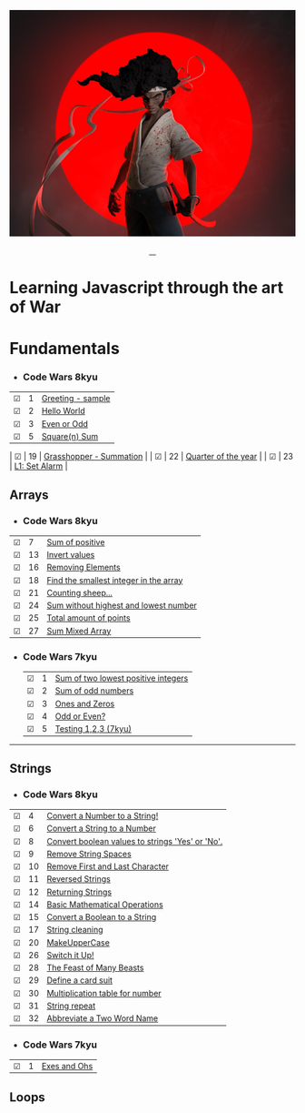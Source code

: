 ![Code Wars | Afro Samurai Style](img/afrosamurai.jpg)

<p align="center">
    <a href="https://github.com/rayanthoney" target="_blank" >
    <img height="35px" src="https://img.shields.io/badge/-C%20O%20D%20E-bb100c?style=plastic&for-the-badge&labelColor=black&logo=Apache&logoColor=b39700  " alt="">&nbsp;&nbsp;
    <img height="35px" src="https://img.shields.io/badge/-W%20A%20R%20S-074a2e?style=plastic&for-the-badge&labelColor=black&logo=ApacheKylin&logoColor=b39700  " alt="">
    </a>
</p>

# Learning Javascript through the art of War

# Fundamentals
- ### Code Wars 8kyu

|         |     |                                                                                                 |
| ------- | --- | ----------------------------------------------------------------------------------------------- |
| &#9745; | 1   | [Greeting - sample](functions/8Kyu/1-greeting.js)                                               |
| &#9745; | 2   | [Hello World](fundamentals/8Kyu/hello-world.js)                                                 |
| &#9745; | 3   | [Even or Odd](fundamentals/8Kyu/even-or-odd.js)                                                 |
| &#9745; | 5   | [Square(n) Sum](fundamentals/8Kyu/square-n-sum.js)                                              |

| &#9745; | 19  | [Grasshopper - Summation](fundamentals/8Kyu/grasshopper-summation.js)                           |
| &#9745; | 22  | [Quarter of the year](fundamentals/8Kyu/quarter-of-the-year.js)                                 |
| &#9745; | 23  | [L1: Set Alarm](fundamentals/8Kyu/set-alarm.js)                                                 |



<!-- | &#9745; | 00  | ["")                                                                                            |
| &#9745; | 00  | ["")                                                                                            | -->

## Arrays

- ### Code Wars 8kyu
|         |     |                                                                                                        |
| ------- | --- | ------------------------------------------------------------------------------------------------       |
| &#9745; | 7   | [Sum of positive](fundamentals/arrays/8kyu/sum-of-positive.md)                                         |
| &#9745; | 13  | [Invert values](fundamentals/arrays/8kyu/Invert-values.md)                                             |
| &#9745; | 16  | [Removing Elements](fundamentals/arrays/8kyu/removing-elements.md)                                     |
| &#9745; | 18  | [Find the smallest integer in the array](fundamentals/arrays/8kyu/find-smallest-integer-in-array.md)   |
| &#9745; | 21  | [Counting sheep...](fundamentals/arrays/8kyu/counting-sheep.md)                                 |
| &#9745; | 24  | [Sum without highest and lowest number](fundamentals/arrays/8kyu/sum-without-highest-lowest-number.md) |
| &#9745; | 25  | [Total amount of points](fundamentals/arrays/8kyu/total-amount-points.md)                              |
| &#9745; | 27  | [Sum Mixed Array](fundamentals/arrays/8kyu/sum-mixed-array.md)                                         |

- ### Code Wars 7kyu
  |         |     |                                                                                                |
  | ------- | --- | ---------------------------------------------------------------------------------------------- |
  | &#9745; | 1   | [Sum of two lowest positive integers](fundamentals/arrays/7Kyu/sum-two-lowest-positive-int.md) |
  | &#9745; | 2   | [Sum of odd numbers](fundamentals/arrays/7Kyu/sum-odd-numbers.md)                              |
  | &#9745; | 3   | [Ones and Zeros](fundamentals/arrays/7Kyu/ones-zeros.md)                                       |
  | &#9745; | 4   | [Odd or Even?](fundamentals/arrays/7Kyu/odd-or-even.md)                                        |
  | &#9745; | 5   | [Testing 1,2,3 (7kyu)](fundamentals/arrays/7Kyu/testing123.md)                                 |
***

## Strings
- ### Code Wars 8kyu
|         |     |                                                                                                               |
| ------- | --- | -------------------------------------------------------------------------------------------                   |
| &#9745; | 4   | [Convert a Number to a String!](fundamentals/strings/8kyu/convert-number-to-string.md)                        |
| &#9745; | 6   | [Convert a String to a Number](fundamentals/strings/8kyu/conv-string-to-num.md)                               |
| &#9745; | 8   | [Convert boolean values to strings 'Yes' or 'No'.](fundamentals/strings/8kyu/boolean-valuesTo-string.md)      |
| &#9745; | 9   | [Remove String Spaces](fundamentals/strings/8kyu/remove-string-spaces.md)                               |
| &#9745; | 10  | [Remove First and Last Character](fundamentals/strings/8kyu/remove-first-last-char.md)                  |
| &#9745; | 11  | [Reversed Strings](fundamentals/arrays/8kyu/reversed-strings.md)                                              |
| &#9745; | 12  | [Returning Strings](fundamentals/strings/8kyu/returning-strings.md)                                     |
| &#9745; | 14  | [Basic Mathematical Operations](fundamentals/strings/8kyu/basic-mathematical-operations.md)             |
| &#9745; | 15  | [Convert a Boolean to a String](fundamentals/strings/8kyu/boolean-to-string.md)                               |
| &#9745; | 17  | [String cleaning](fundamentals/strings/8kyu/string-cleaning.md)                                         |
| &#9745; | 20  | [MakeUpperCase](fundamentals/strings/8kyu/make-upper-case.md)                                           |
| &#9745; | 26  | [Switch it Up!](fundamentals/strings/8kyu/switch-it-up.md)                                                    |
| &#9745; | 28  | [The Feast of Many Beasts](fundamentals/8Kyu/feast-of-many-beasts.md)                                         |
| &#9745; | 29  | [Define a card suit](fundamentals/8Kyu/define-card-suit.md)                                                   |
| &#9745; | 30  | [Multiplication table for number](fundamentals/strings/8kyu/multiplication-table-number.md)                   |
| &#9745; | 31  | [String repeat](fundamentals/arrays/8kyu/string-repeat.md)                                                    |
| &#9745; | 32  | [Abbreviate a Two Word Name](fundamentals/strings/8kyu/basic-mathematical-operations.md)                      |

- ### Code Wars 7kyu

|         |     |                                                        |
| ------- | --- | ------------------------------------------------------ |
| &#9745; | 1   | [Exes and Ohs](fundamentals/strings/7kyu/exes-ohhs.md) |

## Loops

<!--
## Loops and Debugging
|     |       |          |
| --- | --- | -------- |
| &#9744; | 7 |[""](./loops/7-only-odds.js) |
| &#9744; | 8 |[""](./loops/8-crazy-caps.js) |
| &#9744; | 9 |[""](./loops/9-bacteria-time.js) |
| &#9744; | 10 |[""](./loops/10-exponentiate.js) |
| &#9744; | 11 |[""](./loops/11-my-slice.js) |
| &#9744; | 12 |[""](./loops/12-my-index-of.js) |
| &#9744; | 13 |[""](./loops/13-most-vowels.js) |

## Coercion and Truthiness
|     |       |          |
| --- | --- | -------- |
| &#9744; | 14 |[""](./coercion/14-how-equal.js) |
| &#9744; | 15 |[""](./coercion/15-is-truthy.js) |
| &#9744; | 16 |[""](./coercion/16-my-or-my-and.js) |
| &#9744; | 17 |[""](./coercion/17-only-one.js) |
| &#9744; | 18 |[""](./coercion/18-zero-dark-thirty.js) |

## Arrays
|     |       |          |
| --- | --- | -------- |
| &#9744; | 19 |[""](./arrays/19-odd-couple.js) |
| &#9744; | 20 |[""](./arrays/20-my-includes.js) |
| &#9744; | 21 |[""](./arrays/21-my-last-index-of.js) |
| &#9744; | 22 |[""](./arrays/22-my-reverse.js) |
| &#9744; | 23 |[""](./arrays/23-my-unshift.js) |
| &#9744; | 24 |[""](./arrays/24-even-and-odd.js) |
| &#9744; | 25 |[""](./arrays/25-array-flattener.js) |
| &#9744; | 26 |[""](./arrays/26-zoo-inventory.js) |
| &#9744; | 27 |[""](./arrays/27-make-grid.js) |
| &#9744; | 28 |[""](./arrays/28-remove-columns.js) |
| &#9744; | 29 |[""](./arrays/29-my-join.js) |
| &#9744; | 30 |[""](./arrays/30-my-slice.js) |
| &#9744; | 31 |[""](./arrays/31-route-array.js) |

## Objects
|     |       |          |
| --- | --- | -------- |
| &#9744; | 32 |[""](./objects/32-last-friday-night.js) |
| &#9744; | 33 |[""](./objects/33-compare-objects.js) |
| &#9744; | 34 |[""](./objects/34-leet-translator.js) |
| &#9744; | 35 |[""](./objects/35-pet-sounds.js) |
| &#9744; | 36 |[""](./objects/36-frequency-analysis.js) |
| &#9744; | 37 |[""](./objects/37-dog-breeder.js) |
| &#9744; | 38 |[""](./objects/38-attendance-check.js) | -->
